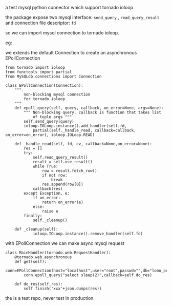 a test mysql python connector which support tornado ioloop

the package expose two mysql interface:
    `send_query` , `read_query_result`
and connection file descriptor:
    `fd`

so we can import mysql connection to tornado ioloop.

eg:

we extends the default Connection to create an asynchronous EPollConnection

    from tornado import ioloop
    from functools import partial
    from MySQLdb.connections import Connection

    class EPollConnection(Connection):
        """.
            non-blocking mysql connection
            for tornado ioloop
        """
        def epoll_query(self, query, callback, on_error=None, args=None):
            """ Non-blocking query. callback is function that takes list
                of tuple args """
            self.send_query(query)
            ioloop.IOLoop.instance().add_handler(self.fd,
                partial(self._handle_read, callback=callback, on_error=on_error), ioloop.IOLoop.READ)

        def _handle_read(self, fd, ev, callback=None,on_error=None):
            res = []
            try:
                self.read_query_result()
                result = self.use_result()
                while True:
                    row = result.fetch_row()
                    if not row:
                        break
                    res.append(row[0])
                callback(res)
            except Exception, e:
                if on_error:
                    return on_error(e)
                else:
                    raise e
            finally:
                self._cleanup()

        def _cleanup(self):
                ioloop.IOLoop.instance().remove_handler(self.fd)

with EPollConnection we can make async mysql request

    class MainHandler(tornado.web.RequestHandler):
        @tornado.web.asynchronous
        def get(self):
            conn=EPollConnection(host="localhost",user="root",passwd="",db="lomo_production",charset="utf8")
            conn.epoll_query("select sleep(2)",callback=self.do_res)

        def do_res(self,res):
            self.finish('xxx'+json.dumps(res))

the is a test repo, never test in production.
